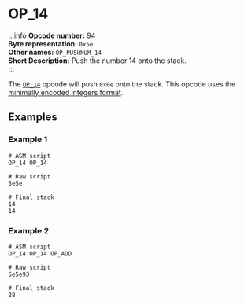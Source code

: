 # OP_14
:::info
**Opcode number:** 94  
**Byte representation:** `0x5e`  
**Other names:** `OP_PUSHNUM_14`  
**Short Description:** Push the number 14 onto the stack.  
:::

The [`OP_14`](./OP_14.md) opcode will push `0x0e` onto the stack. This opcode uses the [minimally encoded integers format](../script/numbers.md#minimally-encoded-integers).

## Examples
### Example 1
```shell
# ASM script
OP_14 OP_14

# Raw script
5e5e

# Final stack
14
14
```

### Example 2
```shell
# ASM script
OP_14 OP_14 OP_ADD

# Raw script
5e5e93

# Final stack
28
```
